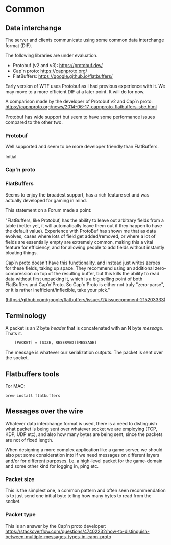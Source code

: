 # Common

## Data interchange
The server and clients communicate using some common data interchange format (DIF). 

The following libraries are under evaluation.

- Protobuf (v2 and v3): https://protobuf.dev/
- Cap´n proto: https://capnproto.org/
- FlatBuffers: https://google.github.io/flatbuffers/

Early version of WTF uses Protobuf as I had previous experience with it. We may move to a more efficient
DIF at a later point. It will do for now.

A comparison made by the developer of Protobuf v2 and Cap´n proto: https://capnproto.org/news/2014-06-17-capnproto-flatbuffers-sbe.html

Protobuf has wide support but seem to have some performance issues compared to the other two.

### Protobuf
Well supported and seem to be more developer friendly than FlatBuffers.

Initial

### Cap'n proto


### FlatBuffers 
Seems to enjoy the broadest support, has  a rich feature set and was actually developed for gaming in mind.

This statement on a Forum made a point:

"FlatBuffers, like Protobuf, has the ability to leave out arbitrary fields from a table (better yet, it will automatically leave them out if they happen to have the default value). Experience with ProtoBuf has shown me that as data evolves, cases where lots of field get added/removed, or where a lot of fields are essentially empty are extremely common, making this a vital feature for efficiency, and for allowing people to add fields without instantly bloating things.

Cap´n proto doesn't have this functionality, and instead just writes zeroes for these fields, taking up space. They recommend using an additional zero-compression on top of the resulting buffer, but this kills the ability to read data without first unpacking it, which is a big selling point of both FlatBuffers and Cap'n'Proto. So Cap'n'Proto is either not truly "zero-parse", or it is rather inefficient/inflexible, take your pick."

(https://github.com/google/flatbuffers/issues/2#issuecomment-215203333)

## Terminology
A packet is an 2 byte *header* that is concatenated with an N byte *message*. Thats it.

        [PACKET] = [SIZE, RESERVED][MESSAGE]

The message is whatever our serialization outputs. The packet is sent over the socket.

## Flatbuffers tools
For MAC:
    
    brew install flatbuffers


## Messages over the wire
Whatever data interchange format is used, there is a need to distinguish what packet is being sent over whatever
socket we are employing (TCP, KDP, UDP etc), and also how many bytes are being sent, since the packets are not of
fixed length.

When designing a more complex application like a game server, we should also put some consideration into if we need
messages on different layers and/or for different purposes. I.e. a high-level packet for the game-domain and some other
kind for logging in, ping etc.

### Packet size
This is the simplest one, a common pattern and often seen recommendation is to just send one initial byte telling how
many bytes to read from the socket.


### Packet type
This is an answer by the Cap'n proto developer:
https://stackoverflow.com/questions/47402232/how-to-distinguish-between-multiple-messages-types-in-capn-proto

